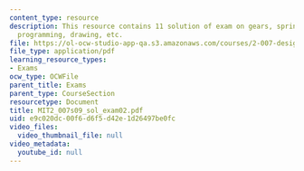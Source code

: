 ```yaml
---
content_type: resource
description: This resource contains 11 solution of exam on gears, springs, sensors,
  programming, drawing, etc.
file: https://ol-ocw-studio-app-qa.s3.amazonaws.com/courses/2-007-design-and-manufacturing-i-spring-2009/e9c020dc00f6d6f5d42e1d26497be0fc_MIT2_007s09_sol_exam02.pdf
file_type: application/pdf
learning_resource_types:
- Exams
ocw_type: OCWFile
parent_title: Exams
parent_type: CourseSection
resourcetype: Document
title: MIT2_007s09_sol_exam02.pdf
uid: e9c020dc-00f6-d6f5-d42e-1d26497be0fc
video_files:
  video_thumbnail_file: null
video_metadata:
  youtube_id: null
---
```


